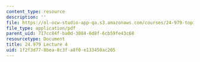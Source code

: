 ```yaml
---
content_type: resource
description: ''
file: https://ol-ocw-studio-app-qa.s3.amazonaws.com/courses/24-979-topics-in-semantics-negative-polarity-items-fall-2018/1f2f3d778bea8c3fa8f0e133450ac205_MIT24_979F18_lec4.pdf
file_type: application/pdf
parent_uid: 717cc84f-ba0d-3084-6d8f-6cb59fe43c68
resourcetype: Document
title: 24.979 Lecture 4
uid: 1f2f3d77-8bea-8c3f-a8f0-e133450ac205
---
```

